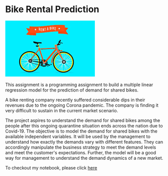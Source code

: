 
# Bike Rental Prediction
![enter image description here](https://github.com/rahulapiit/Machine-Learning-Python-Projects/blob/main/Bike%20Rental%20Prediction/bike.jpeg?raw=true)

This assignment is a programming assignment to build a multiple linear regression model for the prediction of demand for shared bikes.

A bike renting company recently suffered considerable dips in their revenues due to the ongoing Corona pandemic. The company is finding it very difficult to sustain in the current market scenario.

The project aspires to understand the demand for shared bikes among the people after this ongoing quarantine situation ends across the nation due to Covid-19.
The objective is to model the demand for shared bikes with the available independent variables. It will be used by the management to understand how exactly the demands vary with different features. They can accordingly manipulate the business strategy to meet the demand levels and meet the customer's expectations. Further, the model will be a good way for management to understand the demand dynamics of a new market.

To checkout my notebook, please click [here](https://github.com/rahulapiit/Machine-Learning-Python-Projects/blob/main/Bike%20Rental%20Prediction/Bike_Rental.ipynb)

